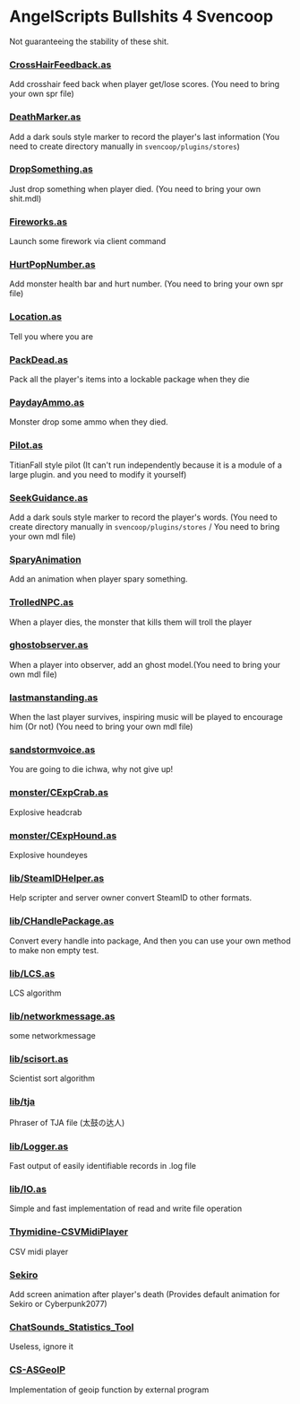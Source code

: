 # AngelScripts Bullshits 4 Svencoop

Not guaranteeing the stability of these shit.

### [CrossHairFeedback.as](https://github.com/DrAbcrealone/AngelScripts/blob/master/CrossHairFeedback.as)

Add crosshair feed back when player get/lose scores. (You need to bring your own spr file)

### [DeathMarker.as](https://github.com/DrAbcrealone/AngelScripts/blob/master/DeathMarker.as)

Add a dark souls style marker to record the player's last information (You need to create directory manually in `svencoop/plugins/stores`)

### [DropSomething.as](https://github.com/DrAbcrealone/AngelScripts/blob/master/DropSomething.as)

Just drop something when player died. (You need to bring your own shit.mdl)

### [Fireworks.as](https://github.com/DrAbcrealone/AngelScripts/blob/master/Fireworks.as)

Launch some firework via client command

### [HurtPopNumber.as](https://github.com/DrAbcrealone/AngelScripts/blob/master/HurtPopNumber.as)

Add monster health bar and hurt number. (You need to bring your own spr file)

### [Location.as](https://github.com/DrAbcrealone/AngelScripts/blob/master/Location.as)

Tell you where you are

### [PackDead.as](https://github.com/DrAbcrealone/AngelScripts/blob/master/PackDead.as)

Pack all the player's items into a lockable package when they die

### [PaydayAmmo.as](https://github.com/DrAbcrealone/AngelScripts/blob/master/PaydayAmmo.as)

Monster drop some ammo when they died.

### [Pilot.as](https://github.com/DrAbcrealone/AngelScripts/blob/master/Pilot.as)

TitianFall style pilot (It can't run independently because it is a module of a large plugin. and you need to modify it yourself)

### [SeekGuidance.as](https://github.com/DrAbcrealone/AngelScripts/blob/master/SeekGuidance.as)

Add a dark souls style marker to record the player's words. (You need to create directory manually in `svencoop/plugins/stores` / You need to bring your own mdl file)

### [SparyAnimation](https://github.com/DrAbcrealone/AngelScripts/tree/master/SparyAnimation)

Add an animation when player spary something.

### [TrolledNPC.as](https://github.com/DrAbcrealone/AngelScripts/blob/master/TrolledNPC.as)

When a player dies, the monster that kills them will troll the player

### [ghostobserver.as](https://github.com/DrAbcrealone/AngelScripts/blob/master/ghostobserver.as)

When a player into observer, add an ghost model.(You need to bring your own mdl file)

### [lastmanstanding.as](https://github.com/DrAbcrealone/AngelScripts/blob/master/lastmanstanding.as)

When the last player survives, inspiring music will be played to encourage him (Or not) (You need to bring your own mdl file)

### [sandstormvoice.as](https://github.com/DrAbcrealone/AngelScripts/blob/master/sandstormvoice.as)

You are going to die ichwa, why not give up!

### [monster/CExpCrab.as](https://github.com/DrAbcrealone/AngelScripts/blob/master/monster/CExpCrab.as)

Explosive headcrab

### [monster/CExpHound.as](https://github.com/DrAbcrealone/AngelScripts/blob/master/monster/CExpHound.as)

Explosive houndeyes

### [lib/SteamIDHelper.as](https://github.com/DrAbcrealone/AngelScripts/blob/master/lib/SteamIDHelper.as)

Help scripter and server owner convert SteamID to other formats.

### [lib/CHandlePackage.as](https://github.com/DrAbcrealone/AngelScripts/blob/master/lib/CHandlePackage.as)

Convert every handle into package, And then you can use your own method to make non empty test.

### [lib/LCS.as](https://github.com/DrAbcrealone/AngelScripts/blob/master/lib/LCS.as)

LCS algorithm

### [lib/networkmessage.as](https://github.com/DrAbcrealone/AngelScripts/blob/master/lib/networkmessage.as)

some networkmessage

### [lib/scisort.as](https://github.com/DrAbcrealone/AngelScripts/blob/master/lib/scisort.as)

Scientist sort algorithm

### [lib/tja](https://github.com/DrAbcrealone/AngelScripts/tree/master/lib/tja)

Phraser of TJA file (太鼓の达人)

### [lib/Logger.as](https://github.com/DrAbcrealone/AngelScripts/blob/master/lib/Logger.as)

Fast output of easily identifiable records in .log file

### [lib/IO.as](https://github.com/DrAbcrealone/AngelScripts/blob/master/lib/IO.as)

Simple and fast implementation of read and write file operation

### [Thymidine-CSVMidiPlayer](https://github.com/DrAbcrealone/AngelScripts/tree/master/Thymidine-CSVMidiPlayer)

CSV midi player

### [Sekiro](https://github.com/DrAbcrealone/AngelScripts/tree/master/Sekiro)

Add screen animation after player's death (Provides default animation for Sekiro or Cyberpunk2077)

### [ChatSounds_Statistics_Tool](https://github.com/DrAbcrealone/AngelScripts/tree/master/ChatSounds_Statistics_Tool)

Useless, ignore it

### [CS-ASGeoIP](https://github.com/DrAbcrealone/AngelScripts/tree/master/CS-ASGeoIP)

Implementation of geoip function by external program